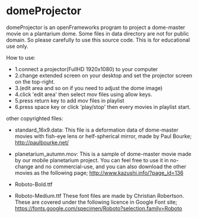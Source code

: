 # domeProjector
domeProjector is an openFrameworks program to project a dome-master movie on a plantarium dome.
Some files in data directory are not for public domain. So please carefully to use this source code.
This is for educational use only.

How to use:<br>
- 1.connect a projector(FullHD 1920x1080) to your computer
- 2.change extended screen on your desktop and set the projector screen on the top-right.
- 3.(edit area and so on if you need to adjust the dome image)
- 4.click 'edit area' then select mov files using allow keys.
- 5.press return key to add mov files in playlist
- 6.press space key or click 'play/stop' then every movies in playlist start.

other copyrighted files:<br>
- standard_16x9.data:
This file is a deformation data of dome-master movies with fish-eye lens or helf-spherical mirror, made by Paul Bourke;  http://paulbourke.net/

- planetarium_autumn.mov:
This is a sample of dome-master movie made by our mobile planetarium project. You can feel free to use it in no-change and no commercial-use, and you can also download the other movies as the following page; http://www.kazushi.info/?page_id=136

- Roboto-Bold.ttf
- Roboto-Medium.ttf
These font files are made by Christian Robertson. These are covered under the following licence in Google Font site; https://fonts.google.com/specimen/Roboto?selection.family=Roboto
